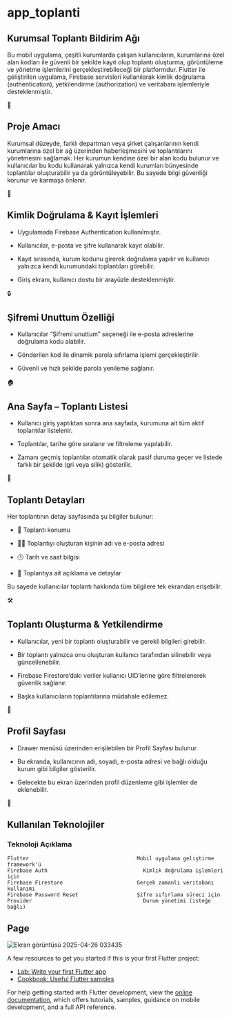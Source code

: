 # app_toplanti
 
## Kurumsal Toplantı Bildirim Ağı
Bu mobil uygulama, çeşitli kurumlarda çalışan kullanıcıların, kurumlarına özel alan kodları ile güvenli bir şekilde kayıt olup toplantı oluşturma, görüntüleme ve yönetme işlemlerini gerçekleştirebileceği bir platformdur. Flutter ile geliştirilen uygulama, Firebase servisleri kullanılarak kimlik doğrulama (authentication), yetkilendirme (authorization) ve veritabanı işlemleriyle desteklenmiştir.

🎯
## Proje Amacı
Kurumsal düzeyde, farklı departman veya şirket çalışanlarının kendi kurumlarına özel bir ağ üzerinden haberleşmesini ve toplantılarını yönetmesini sağlamak.
Her kurumun kendine özel bir alan kodu bulunur ve kullanıcılar bu kodu kullanarak yalnızca kendi kurumları bünyesinde toplantılar oluşturabilir ya da görüntüleyebilir. Bu sayede bilgi güvenliği korunur ve karmaşa önlenir.

🔑
## Kimlik Doğrulama & Kayıt İşlemleri
- Uygulamada Firebase Authentication kullanılmıştır.

- Kullanıcılar, e-posta ve şifre kullanarak kayıt olabilir.

- Kayıt sırasında, kurum kodunu girerek doğrulama yapılır ve kullanıcı yalnızca kendi kurumundaki toplantıları görebilir.

- Giriş ekranı, kullanıcı dostu bir arayüzle desteklenmiştir.

🔒 
## Şifremi Unuttum Özelliği
- Kullanıcılar “Şifremi unuttum” seçeneği ile e-posta adreslerine doğrulama kodu alabilir.

- Gönderilen kod ile dinamik parola sıfırlama işlemi gerçekleştirilir.

- Güvenli ve hızlı şekilde parola yenileme sağlanır.

🏠
## Ana Sayfa – Toplantı Listesi
- Kullanıcı giriş yaptıktan sonra ana sayfada, kurumuna ait tüm aktif toplantılar listelenir.

- Toplantılar, tarihe göre sıralanır ve filtreleme yapılabilir.

- Zamanı geçmiş toplantılar otomatik olarak pasif duruma geçer ve listede farklı bir şekilde (gri veya silik) gösterilir.

🧾
## Toplantı Detayları
Her toplantının detay sayfasında şu bilgiler bulunur:

- 📍 Toplantı konumu

- 🧑‍💼 Toplantıyı oluşturan kişinin adı ve e-posta adresi

- 🕒 Tarih ve saat bilgisi

- 📝 Toplantıya ait açıklama ve detaylar

Bu sayede kullanıcılar toplantı hakkında tüm bilgilere tek ekrandan erişebilir.

🛠️
## Toplantı Oluşturma & Yetkilendirme
- Kullanıcılar, yeni bir toplantı oluşturabilir ve gerekli bilgileri girebilir.

- Bir toplantı yalnızca onu oluşturan kullanıcı tarafından silinebilir veya güncellenebilir.

- Firebase Firestore’daki veriler kullanıcı UID’lerine göre filtrelenerek güvenlik sağlanır.

- Başka kullanıcıların toplantılarına müdahale edilemez.

👤
## Profil Sayfası
- Drawer menüsü üzerinden erişilebilen bir Profil Sayfası bulunur.

- Bu ekranda, kullanıcının adı, soyadı, e-posta adresi ve bağlı olduğu kurum gibi bilgiler gösterilir.

- Gelecekte bu ekran üzerinden profil düzenleme gibi işlemler de eklenebilir.

🧰 
## Kullanılan Teknolojiler

### Teknoloji                               	Açıklama
    Flutter	                                  Mobil uygulama geliştirme framework'ü
    Firebase Auth	                            Kimlik doğrulama işlemleri için
    Firebase Firestore	                      Gerçek zamanlı veritabanı kullanımı
    Firebase Password Reset	                  Şifre sıfırlama süreci için
    Provider	                                Durum yönetimi (isteğe bağlı)

## Page
![Ekran görüntüsü 2025-04-26 033435](https://github.com/user-attachments/assets/4e9675c5-2e12-4bec-ac09-a78914c88bd8)


A few resources to get you started if this is your first Flutter project:

- [Lab: Write your first Flutter app](https://docs.flutter.dev/get-started/codelab)
- [Cookbook: Useful Flutter samples](https://docs.flutter.dev/cookbook)

For help getting started with Flutter development, view the
[online documentation](https://docs.flutter.dev/), which offers tutorials,
samples, guidance on mobile development, and a full API reference.
